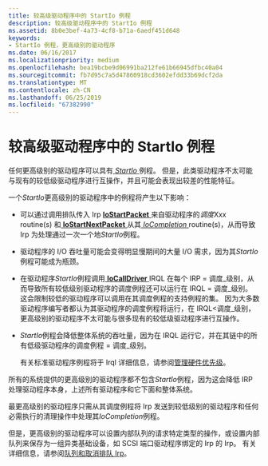 ```yaml
---
title: 较高级驱动程序中的 StartIo 例程
description: 较高级驱动程序中的 StartIo 例程
ms.assetid: 8b0e3bef-4a73-4cf8-b71a-6aedf451d648
keywords:
- StartIo 例程，更高级别的驱动程序
ms.date: 06/16/2017
ms.localizationpriority: medium
ms.openlocfilehash: bea19bcbe9d06991ba212fe61b66945dfbc40a04
ms.sourcegitcommit: fb7d95c7a5d47860918cd3602efdd33b69dcf2da
ms.translationtype: MT
ms.contentlocale: zh-CN
ms.lasthandoff: 06/25/2019
ms.locfileid: "67382990"
---
```

# <a name="startio-routines-in-higher-level-drivers"></a>较高级驱动程序中的 StartIo 例程





任何更高级别的驱动程序可以具有[ *StartIo* ](https://docs.microsoft.com/windows-hardware/drivers/ddi/content/wdm/nc-wdm-driver_startio)例程。 但是，此类驱动程序不太可能与现有的较低级驱动程序进行互操作，并且可能会表现出较差的性能特征。

一个*StartIo*更高级别的驱动程序中的例程将产生以下影响：

-   可以通过调用排队传入 Irp [ **IoStartPacket** ](https://docs.microsoft.com/windows-hardware/drivers/ddi/content/ntifs/nf-ntifs-iostartpacket)来自驱动程序的*调度*Xxx routine(s) 和[ **IoStartNextPacket** ](https://docs.microsoft.com/windows-hardware/drivers/ddi/content/ntifs/nf-ntifs-iostartnextpacket)从其[ *IoCompletion* ](https://docs.microsoft.com/windows-hardware/drivers/ddi/content/wdm/nc-wdm-io_completion_routine) routine(s)，从而导致 Irp 为处理通过一次一个地*StartIo*例程。

-   驱动程序的 I/O 吞吐量可能会变得明显慢期间的大量 I/O 需求，因为其*StartIo*例程可能成为瓶颈。

-   在驱动程序*StartIo*例程调用[ **IoCallDriver** ](https://docs.microsoft.com/windows-hardware/drivers/ddi/content/wdm/nf-wdm-iocalldriver) IRQL 在每个 IRP = 调度\_级别，从而导致所有较低级别驱动程序的调度例程还可以运行在 IRQL = 调度\_级别。 这会限制较低的驱动程序可以调用在其调度例程的支持例程的集。 因为大多数驱动程序编写者都认为其驱动程序的调度例程将运行，在 IRQL&lt;调度\_级别，更高级别的驱动程序不太可能与很多现有的较低级驱动程序进行互操作。

-   *StartIo*例程会降低整体系统的吞吐量，因为在 IRQL 运行它，并在其链中的所有低级驱动程序的调度例程 = 调度\_级别。

    有关标准驱动程序例程将于 Irql 详细信息，请参阅[管理硬件优先级](managing-hardware-priorities.md)。

所有的系统提供的更高级别的驱动程序都不包含*StartIo*例程，因为这会降低 IRP 处理驱动程序本身，上述所有驱动程序和它下面和整体系统。

最更高级别的驱动程序只需从其调度例程将 Irp 发送到较低级别的驱动程序和任何必需执行的清理操作中处理其*IoCompletion*例程。

但是，更高级别的驱动程序可以设置内部队列的请求特定类型的操作，或设置内部队列来保存为一组异类基础设备，如 SCSI 端口驱动程序绑定的 Irp 的 Irp。 有关详细信息，请参阅[队列和取消排队 Irp](queuing-and-dequeuing-irps.md)。

 

 




